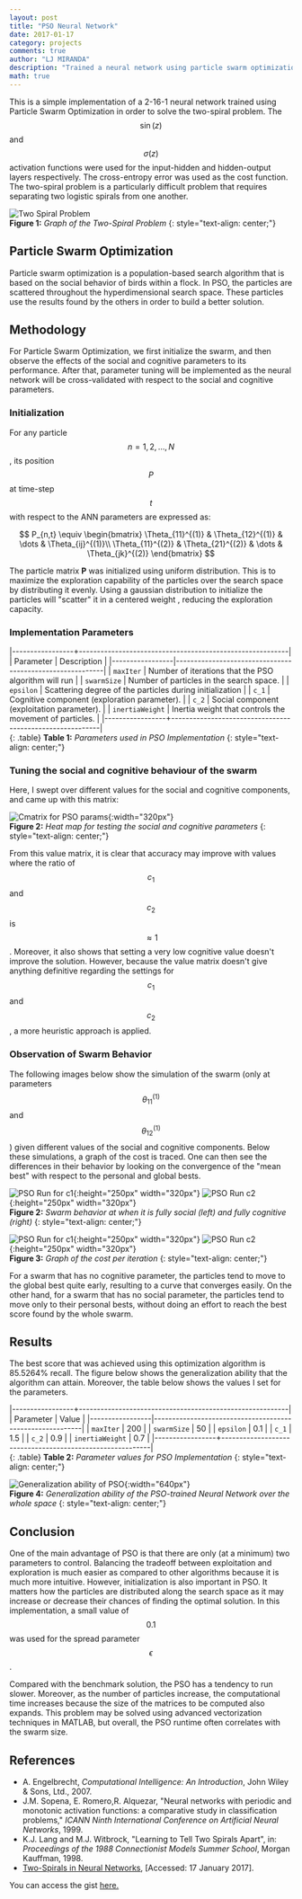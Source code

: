 ```yaml
---
layout: post
title: "PSO Neural Network"
date: 2017-01-17
category: projects
comments: true
author: "LJ MIRANDA"
description: "Trained a neural network using particle swarm optimization (PSO) to solve the two-spiral problem"
math: true
---
```


This is a simple implementation of a 2-16-1 neural network trained using Particle Swarm Optimization in order to solve the two-spiral problem. The $$\sin(z)$$ and $$\sigma(z)$$ activation functions were used for the input-hidden and hidden-output layers respectively. The cross-entropy error was used as the cost function. The two-spiral problem is a particularly difficult problem that requires separating two logistic spirals from one another.

![Two Spiral Problem](http://i.imgur.com/AB14SHCl.png)  
__Figure 1:__ _Graph of the Two-Spiral Problem_
{: style="text-align: center;"}  

## Particle Swarm Optimization
Particle swarm optimization is a population-based search algorithm that is based on the social behavior of birds within a
flock. In PSO, the particles are scattered throughout the hyperdimensional search space. These particles use the results found
by the others in order to build a better solution.

## Methodology  
For Particle Swarm Optimization, we first initialize the swarm, and then observe the effects of the social and cognitive parameters
to its performance. After that, parameter tuning will be implemented as the neural network will be cross-validated with respect
to the social and cognitive parameters.

### Initialization
For any particle $$n = 1,2, \dots , N$$, its position $$P$$ at time-step $$t$$ with respect to the ANN parameters are expressed as:

$$
P_{n,t} \equiv \begin{bmatrix}
\Theta_{11}^{(1)} & \Theta_{12}^{(1)} & \dots & \Theta_{ij}^{(1)}\\
\Theta_{11}^{(2)} & \Theta_{21}^{(2)} & \dots & \Theta_{jk}^{(2)}
\end{bmatrix}
$$

The particle matrix __P__ was initialized using uniform distribution. This is to maximize the exploration capability of the particles
over the search space by distributing it evenly. Using a gaussian distribution to initialize the particles will "scatter" it in a centered weight
, reducing the exploration capacity.

### Implementation Parameters

|-----------------+----------------------------------------------------------|
| Parameter       | Description                                              |
|-----------------|----------------------------------------------------------|
| `maxIter`       | Number of iterations that the PSO algorithm will run     |
| `swarmSize`     | Number of particles in the search space.                 |
| `epsilon`       | Scattering degree of the particles during initialization |
| `c_1`           | Cognitive component (exploration parameter).             |
| `c_2`           | Social component (exploitation parameter).               |
| `inertiaWeight` | Inertia weight that controls the movement of particles.  |
|-----------------+----------------------------------------------------------|  
{: .table}
__Table 1:__ _Parameters used in PSO Implementation_
{: style="text-align: center;"}



### Tuning the social and cognitive behaviour of the swarm
Here, I swept over different values for the social and cognitive components, and came up with this matrix:

![Cmatrix for PSO params](/assets/png/nn/cmatrix.png){:width="320px"}    
__Figure 2:__ _Heat map for testing the social and cognitive parameters_
{: style="text-align: center;"}

From this value matrix, it is clear that accuracy may improve with values where the ratio of $$c_{1}$$ and $$c_{2}$$ is
$$\approx 1$$. Moreover, it also shows that setting a very low cognitive value doesn't improve the solution.
However, because the value matrix doesn't give anything definitive regarding the settings for $$c_{1}$$ and $$c_{2}$$,
a more heuristic approach is applied.

### Observation of Swarm Behavior
The following images below show the simulation of the swarm (only at parameters $$\theta_{11}^{(1)}$$ and
$$\theta_{12}^{(1)}$$) given different values of the social and cognitive components. Below these simulations,
a graph of the cost is traced. One can then see the differences in their behavior by looking on the
convergence of the "mean best" with respect to the personal and global bests.  

![PSO Run for c1](/assets/png/nn/pso_r_test1_zeroc1.gif){:height="250px" width="320px"} ![PSO Run c2](/assets/png/nn/pso_r_test2_zeroc2.gif){:height="250px" width="320px"}  
__Figure 2:__ _Swarm behavior at when it is fully social (left) and fully cognitive (right)_
{: style="text-align: center;"}

![PSO Run for c1](/assets/png/nn/pso_r_test1_zeroc1.png){:height="250px" width="320px"} ![PSO Run c2](/assets/png/nn/pso_r_test2_zeroc2.png){:height="250px" width="320px"}  
__Figure 3:__ _Graph of the cost per iteration_
{: style="text-align: center;"}


For a swarm that has no cognitive parameter, the particles tend to move to the global best quite early, resulting to a
curve that converges easily. On the other hand, for a swarm that has no social parameter, the particles tend to move only
to their personal bests, without doing an effort to reach the best score found by the whole swarm.  

## Results
The best score that was achieved using this optimization algorithm is 85.5264% recall. The figure below shows the generalization ability that the algorithm can attain. Moreover, the table below shows the values I set for the parameters.

|-----------------+----------------------------------------------------------|
| Parameter       | Value                                                    |
|-----------------|----------------------------------------------------------|
| `maxIter`       | 200                                                      |
| `swarmSize`     | 50                                                       |
| `epsilon`       | 0.1                                                      |
| `c_1`           | 1.5                                                      |
| `c_2`           | 0.9                                                      |
| `inertiaWeight` | 0.7                                                      |
|-----------------+----------------------------------------------------------|  
{: .table}
__Table 2:__ _Parameter values for PSO Implementation_
{: style="text-align: center;"}


![Generalization ability of PSO](http://i.imgur.com/JtMGhr8l.png){:width="640px"}      
__Figure 4:__ _Generalization ability of the PSO-trained Neural Network over the whole space_
{: style="text-align: center;"}

## Conclusion
One of the main advantage of PSO is that there are only (at a minimum) two parameters to control. Balancing the tradeoff between exploitation and exploration is much easier as compared to other algorithms because it is much more intuitive. However, initialization is also important in PSO. It matters how the particles are distributed along the search space as it may increase or decrease their chances of finding the optimal solution. In this implementation, a small value of $$0.1$$ was used for the spread parameter $$\epsilon$$.

Compared with the benchmark solution, the PSO has a tendency to run slower. Moreover, as the number of particles increase,
the computational time increases because the size of the matrices to be computed also expands. This problem may be solved
using advanced vectorization techniques in MATLAB, but overall, the PSO runtime often correlates with the swarm size.

## References
+ A. Engelbrecht, *Computational Intelligence: An Introduction*, John Wiley & Sons, Ltd., 2007.  
+ J.M. Sopena, E. Romero,R. Alquezar, "Neural networks with periodic and monotonic activation functions: a comparative study in classification problems," _ICANN Ninth International Conference on Artificial Neural Networks_, 1999.
+ K.J. Lang and M.J. Witbrock, "Learning to Tell Two Spirals Apart", in: *Proceedings of the 1988 Connectionist Models Summer School*, Morgan Kauffman, 1998.  
+ [Two-Spirals in Neural Networks](http://www.ibiblio.org/pub/academic/computer-science/neural-networks/programs/bench/two-spirals), [Accessed: 17 January 2017].   

You can access the gist [here.](https://gist.github.com/ljvmiranda921/53939299b9e67f0df082e0127c7f229d)